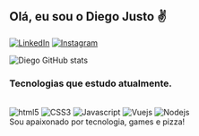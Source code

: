 ## Olá, eu sou o Diego Justo ✌️

[![LinkedIn](https://img.shields.io/badge/LinkedIn-0077B5?style=for-the-badge&logo=linkedin&logoColor=white)](https://www.linkedin.com/in/diego-justo-mota-064684110/)
[![Instagram](https://img.shields.io/badge/Instagram-E4405F?style=for-the-badge&logo=instagram&logoColor=white)](https://www.instagram.com/diegoojustoo/)

![Diego GitHub stats](https://github-readme-stats.vercel.app/api?username=Diego-JM&show_icons=true&theme=dracula)

### Tecnologias que estudo atualmente.

<div style="display: inline-block"><br/>
    <img item-align="center" alt="html5" src="https://img.shields.io/badge/HTML5-E34F26?style=for-the-badge&logo=html5&logoColor=white"/>
    <img item-align="center" alt="CSS3" src="https://img.shields.io/badge/CSS3-1572B6?style=for-the-badge&logo=css3&logoColor=white"/>
    <img item-align="center" alt="Javascript" src="https://img.shields.io/badge/JavaScript-F7DF1E?style=for-the-badge&logo=javascript&logoColor=black"/>
    <img item-align="center" alt="Vuejs" src="https://img.shields.io/badge/Vue.js-35495E?style=for-the-badge&logo=vue.js&logoColor=4FC08D"/>
    <img item-align="center" alt="Nodejs" src="https://img.shields.io/badge/Node.js-43853D?style=for-the-badge&logo=node.js&logoColor=white"/>
</div>

<br>
Sou apaixonado por tecnologia, games e pizza!

<br>
